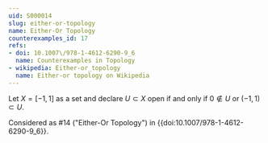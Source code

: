 ```yaml
---
uid: S000014
slug: either-or-topology
name: Either-Or Topology
counterexamples_id: 17
refs:
- doi: 10.1007\/978-1-4612-6290-9_6
  name: Counterexamples in Topology
- wikipedia: Either-or_topology
  name: Either-or topology on Wikipedia
---
```

Let $X = [-1,1]$ as a set and declare $U \subset X$ open if and only if $0 \not\in U$ or $(-1,1) \subset U$.

Considered as #14 ("Either-Or Topology")
in {{doi:10.1007\/978-1-4612-6290-9_6}}.

<!-- [[Proof of Topology]]
Let $\tau$ be the collection of all open sets $U \subset X$.

Since $(-1,1) \subset X$, we know that $X \in \tau$. Also, since ${0} \notin \emptyset$, we know that $\emptyset \in \tau$.

Let $\mathcal{A}$ be a collection of elements from $\tau$. Two cases arise when considering the union of the elements of $\mathcal{A}$.

The first case is that $(-1,1)$ is a subset of some element in $\mathcal{A}$. Therefore,
$(-1,1) \subset \bigcup\limits_{A \in \mathcal{A}} A \in \tau.$

The second case is that none of the elements of $\mathcal{A}$ have $(-1,1)$ as a subset. Therefore,
$\{0\} \notin \bigcup\limits_{A \in \mathcal{A}} A \in \tau.$

Now let $\{A_1, A_2, \dots, A_n\}$ be a finite collection of elements from $\tau$. Two cases arise when considering the intersection of the elements of $\mathcal{A}$.

The first case is if there is some element of the collection that does not contain $\{0\}$. Thus,
$\{0\} \notin \bigcap\limits_{i = 1}^n A_i \in \tau.$

The second case is if $\{0\}$ is in every element of the collection. If this occurs, then $(-1,1)$ must be a subset of every element in the collection to ensure all elements of the collection remain open. Thus,
$(-1,1) \subset \bigcap\limits_{i = 1}^n A_i \in \tau.$ -->
